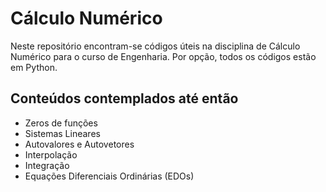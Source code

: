 
# Cálculo Numérico

Neste repositório encontram-se códigos úteis na disciplina de Cálculo Numérico para o curso de Engenharia. Por opção, todos os códigos estão em Python.
## Conteúdos contemplados até então

- Zeros de funções
- Sistemas Lineares
- Autovalores e Autovetores
- Interpolação
- Integração
- Equações Diferenciais Ordinárias (EDOs)

